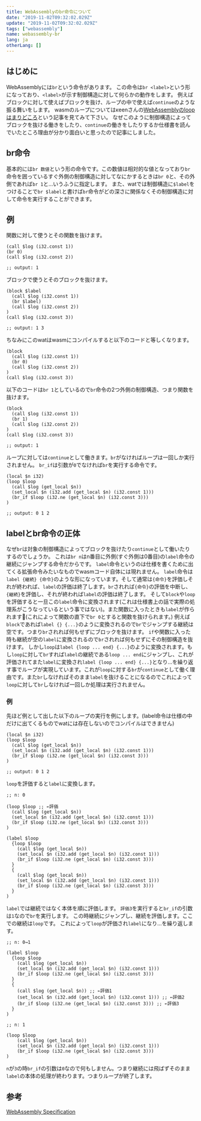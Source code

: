 ```yaml
---
title: WebAssemblyのbr命令について
date: "2019-11-02T09:32:02.029Z"
update: "2019-11-02T09:32:02.029Z"
tags: ["webassembly"]
name: webassembly-br
lang: ja
otherLang: []
---
```


## はじめに
WebAssemblyには`br`という命令があります。
この命令は`br <label>`という形になっており、`<label>`が示す制御構造に対して何らかの動作をします。
例えばブロックに対して使えばブロックを抜け、ループの中で使えば`continue`のような振る舞いをします。
wasmのループについてはκeenさんの[WebAssemblyのloopはまりどころ](https://qiita.com/blackenedgold/items/704141afbfafef0df254)という記事を見てみて下さい。
なぜこのように制御構造によってブロックを抜ける働きをしたり、`continue`の働きをしたりするか仕様書を読んでいたところ理由が分かり面白いと思ったので記事にしました。

## br命令
基本的には`br 数値`という形の命令です。この数値は相対的な値となっており`br`命令を囲っているすぐ外側の制御構造に対してなにかするときは`br 0`と、その外側であれば`br 1`と...いうふうに指定します。
また、watでは制御構造に`$label`をつけることで`br $label`と書けば`br`命令がどの深さに関係なくその制御構造に対して命令を実行することができます。

## 例
関数に対して使うとその関数を抜けます。

```
(call $log (i32.const 1))
(br 0)
(call $log (i32.const 2))

;; output: 1
```

ブロックで使うとそのブロックを抜けます。

```
(block $label
  (call $log (i32.const 1))
  (br $label)
  (call $log (i32.const 2))
)
(call $log (i32.const 3))

;; output: 1 3
```

ちなみにこのwatはwasmにコンパイルすると以下のコードと等しくなります。

```
(block
  (call $log (i32.const 1))
  (br 0)
  (call $log (i32.const 2))
)
(call $log (i32.const 3))
```

以下のコードは`br 1`としているので`br`命令の2つ外側の制御構造、つまり関数を抜けます。

```
(block
  (call $log (i32.const 1))
  (br 1)
  (call $log (i32.const 2))
)
(call $log (i32.const 3))

;; output: 1
```

ループに対しては`continue`として働きます。`br`がなければループは一回しか実行されません。
`br_if`は引数が`0`でなければ`br`を実行する命令です。

```
(local $n i32)
(loop $loop
  (call $log (get_local $n))
  (set_local $n (i32.add (get_local $n) (i32.const 1)))
  (br_if $loop (i32.ne (get_local $n) (i32.const 3)))
)

;; output: 0 1 2
```

## labelとbr命令の正体
なぜ`br`は対象の制御構造によってブロックを抜けたり`continue`として働いたりするのでしょうか。
これは`br n`はn番目に外側(すぐ外側は0番目)の`label`命令の継続にジャンプする命令だからです。
`label`命令というのは仕様を書くために出てくる拡張命令みたいなものでwasmコード自体には現れません。
`label`命令は`label {継続} {命令}`のような形になっています。そして通常は`{命令}`を評価しそれが終われば、`label`の評価は終了します。`br`されれば`{命令}`の評価を中断し、`{継続}`を評価し、それが終われば`label`の評価は終了します。
そして`block`や`loop`を評価すると一旦この`label`命令に変換されます(これは仕様書上の話で実際の処理系がこうなっているという事ではない)。また関数に入ったときも`label`が作られます(これによって関数の直下で`br 0`とすると関数を抜けられます。)
例えば`block`であれば`label {} {...}`のように変換されるので`br`でジャンプする継続は空です。つまり`br`されれば何もせずにブロックを抜けます。
`if`や関数に入った時も継続が空の`label`に変換されるので`br`されれば何もせずにその制御構造を抜けます。
しかし`loop`は`label {loop ... end} {...}`のように変換されます。もし`loop`に対して`br`すれば`label`の継続である`loop ... end`にジャンプし、これが評価されてまた`label`に変換され`label {loop ... end} {...}`となり…を繰り返す事でループが実現しています。これが`loop`に対する`br`が`continue`として働く理由です。また`br`しなければそのまま`label`を抜けることになるのでこれによって`loop`に対して`br`しなければ一回しか処理は実行されません。

### 例
先ほど例として出した以下のループの実行を例にします。(label命令は仕様の中だけに出てくるものでwatには存在しないのでコンパイルはできません)

```
(local $n i32)
(loop $loop
  (call $log (get_local $n))
  (set_local $n (i32.add (get_local $n) (i32.const 1)))
  (br_if $loop (i32.ne (get_local $n) (i32.const 3)))
)

;; output: 0 1 2
```

`loop`を評価すると`label`に変換します。

```
;; n: 0

(loop $loop ;; ←評価
  (call $log (get_local $n))
  (set_local $n (i32.add (get_local $n) (i32.const 1)))
  (br_if $loop (i32.ne (get_local $n) (i32.const 3)))
)
```

```
(label $loop
  {loop $loop
    (call $log (get_local $n))
    (set_local $n (i32.add (get_local $n) (i32.const 1)))
    (br_if $loop (i32.ne (get_local $n) (i32.const 3)))
  }
  {
    (call $log (get_local $n))
    (set_local $n (i32.add (get_local $n) (i32.const 1)))
    (br_if $loop (i32.ne (get_local $n) (i32.const 3)))
  }
)
```

`label`では継続ではなく本体を順に評価します。
`評価3`を実行すると`br_if`の引数は`1`なので`br`を実行します。
この時継続にジャンプし、継続を評価します。ここでの継続は`loop`です。
これによって`loop`が評価され`label`になり…を繰り返します。

```
;; n: 0→1

(label $loop
  {loop $loop
    (call $log (get_local $n))
    (set_local $n (i32.add (get_local $n) (i32.const 1)))
    (br_if $loop (i32.ne (get_local $n) (i32.const 3)))
  }
  {
    (call $log (get_local $n)) ;; ←評価1
    (set_local $n (i32.add (get_local $n) (i32.const 1))) ;; ←評価2
    (br_if $loop (i32.ne (get_local $n) (i32.const 3))) ;; ←評価3
  }
)
```

```
;; n: 1

(loop $loop
    (call $log (get_local $n))
    (set_local $n (i32.add (get_local $n) (i32.const 1)))
    (br_if $loop (i32.ne (get_local $n) (i32.const 3)))
)
```

`n`が`3`の時`br_if`の引数は`0`なので何もしません。つまり継続には飛ばずそのまま`label`の本体の処理が終わります。つまりループが終了します。

## 参考
[WebAssembly Specification](https://webassembly.github.io/spec/core/index.html)
